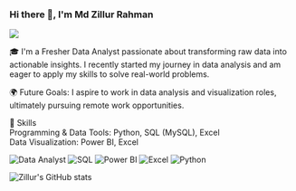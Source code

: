 ### Hi there 👋, I'm Md Zillur Rahman
![](https://unite.un.org/sites/unite.un.org/files/styles/panopoly_image_original/public/pages/analytics-banner_1.png?itok=ZMQjool9)

🎓
I'm a Fresher Data Analyst passionate about transforming raw data into actionable insights. I recently started my journey in data analysis and am eager to apply my skills to solve real-world problems.


🌍 Future Goals:
I aspire to work in data analysis and visualization roles, ultimately pursuing remote work opportunities.

💼 Skills      
Programming & Data Tools: Python, SQL (MySQL), Excel     
Data Visualization: Power BI, Excel


![Data Analyst](https://img.shields.io/badge/Data%20Analyst-00C853?style=for-the-badge)
![SQL](https://img.shields.io/badge/SQL-4479A1?style=for-the-badge&logo=MySQL&logoColor=white)
![Power BI](https://img.shields.io/badge/Power%20BI-F2C811?style=for-the-badge&logo=Power-BI&logoColor=black)
![Excel](https://img.shields.io/badge/Excel-217346?style=for-the-badge&logo=Microsoft-Excel&logoColor=white)
![Python](https://img.shields.io/badge/Python-3776AB?style=for-the-badge&logo=Python&logoColor=white)

![Zillur's GitHub stats](https://github-readme-stats.vercel.app/api?username=zrhirok&show_icons=true&theme=radical)



